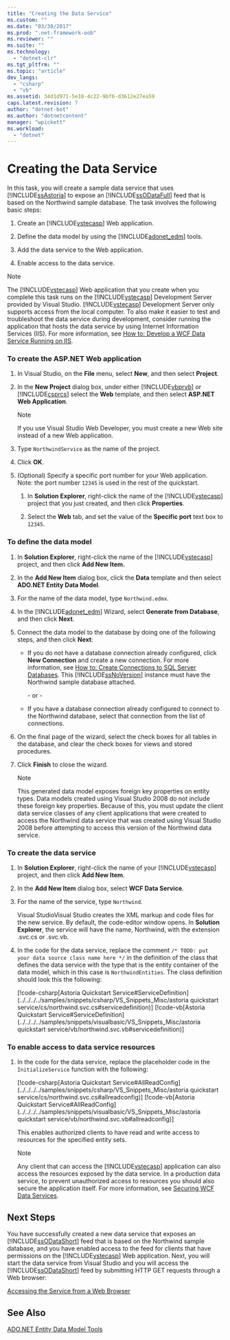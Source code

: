 ```yaml
---
title: "Creating the Data Service"
ms.custom: ""
ms.date: "03/30/2017"
ms.prod: ".net-framework-oob"
ms.reviewer: ""
ms.suite: ""
ms.technology: 
  - "dotnet-clr"
ms.tgt_pltfrm: ""
ms.topic: "article"
dev_langs: 
  - "csharp"
  - "vb"
ms.assetid: 34d1d971-5e18-4c22-9bf6-d3612e27ea59
caps.latest.revision: 7
author: "dotnet-bot"
ms.author: "dotnetcontent"
manager: "wpickett"
ms.workload: 
  - "dotnet"
---
```

# Creating the Data Service
In this task, you will create a sample data service that uses [!INCLUDE[ssAstoria](../../../../includes/ssastoria-md.md)] to expose an [!INCLUDE[ssODataFull](../../../../includes/ssodatafull-md.md)] feed that is based on the Northwind sample database. The task involves the following basic steps:  
  
1.  Create an [!INCLUDE[vstecasp](../../../../includes/vstecasp-md.md)] Web application.  
  
2.  Define the data model by using the [!INCLUDE[adonet_edm](../../../../includes/adonet-edm-md.md)] tools.  
  
3.  Add the data service to the Web application.  
  
4.  Enable access to the data service.  
  
> [!NOTE]
>  The [!INCLUDE[vstecasp](../../../../includes/vstecasp-md.md)] Web application that you create when you complete this task runs on the [!INCLUDE[vstecasp](../../../../includes/vstecasp-md.md)] Development Server provided by Visual Studio. [!INCLUDE[vstecasp](../../../../includes/vstecasp-md.md)] Development Server only supports access from the local computer. To also make it easier to test and troubleshoot the data service during development, consider running the application that hosts the data service by using Internet Information Services (IIS). For more information, see [How to: Develop a WCF Data Service Running on IIS](../../../../docs/framework/data/wcf/how-to-develop-a-wcf-data-service-running-on-iis.md).  
  
### To create the ASP.NET Web application  
  
1.  In Visual Studio, on the **File** menu, select **New**, and then select **Project**.  
  
2.  In the **New Project** dialog box, under either [!INCLUDE[vbprvb](../../../../includes/vbprvb-md.md)] or [!INCLUDE[csprcs](../../../../includes/csprcs-md.md)] select the **Web** template, and then select **ASP.NET Web Application**.  
  
    > [!NOTE]
    >  If you use Visual Studio Web Developer, you must create a new Web site instead of a new Web application.  
  
3.  Type `NorthwindService` as the name of the project.  
  
4.  Click **OK**.  
  
5.  (Optional) Specify a specific port number for your Web application. Note: the port number `12345` is used in the rest of the quickstart.  
  
    1.  In **Solution Explorer**, right-click the name of the [!INCLUDE[vstecasp](../../../../includes/vstecasp-md.md)] project that you just created, and then click **Properties**.  
  
    2.  Select the **Web** tab, and set the value of the **Specific port** text box to `12345`.  
  
### To define the data model  
  
1.  In **Solution Explorer**, right-click the name of the [!INCLUDE[vstecasp](../../../../includes/vstecasp-md.md)] project, and then click **Add New Item.**  
  
2.  In the **Add New Item** dialog box, click the **Data** template and then select **ADO.NET Entity Data Model**.  
  
3.  For the name of the data model, type `Northwind.edmx`.  
  
4.  In the [!INCLUDE[adonet_edm](../../../../includes/adonet-edm-md.md)] Wizard, select **Generate from Database**, and then click **Next**.  
  
5.  Connect the data model to the database by doing one of the following steps, and then click **Next**:  
  
    -   If you do not have a database connection already configured, click **New Connection** and create a new connection. For more information, see [How to: Create Connections to SQL Server Databases](http://go.microsoft.com/fwlink/?LinkId=123631). This [!INCLUDE[ssNoVersion](../../../../includes/ssnoversion-md.md)] instance must have the Northwind sample database attached.  
  
         \- or -  
  
    -   If you have a database connection already configured to connect to the Northwind database, select that connection from the list of connections.  
  
6.  On the final page of the wizard, select the check boxes for all tables in the database, and clear the check boxes for views and stored procedures.  
  
7.  Click **Finish** to close the wizard.  
  
    > [!NOTE]
    >  This generated data model exposes foreign key properties on entity types. Data models created using Visual Studio 2008 do not include these foreign key properties. Because of this, you must update the client data service classes of any client applications that were created to access the Northwind data service that was created using Visual Studio 2008 before attempting to access this version of the Northwind data service.  
  
### To create the data service  
  
1.  In **Solution Explorer**, right-click the name of your [!INCLUDE[vstecasp](../../../../includes/vstecasp-md.md)] project, and then click **Add New Item**.  
  
2.  In the **Add New Item** dialog box, select **WCF Data Service**.  
  
3.  For the name of the service, type `Northwind`.  
  
     Visual StudioVisual Studio creates the XML markup and code files for the new service. By default, the code-editor window opens. In **Solution Explorer**, the service will have the name, Northwind, with the extension .svc.cs or .svc.vb.  
  
4.  In the code for the data service, replace the comment `/* TODO: put your data source class name here */` in the definition of the class that defines the data service with the type that is the entity container of the data model, which in this case is `NorthwindEntities`. The class definition should look this the following:  
  
     [!code-csharp[Astoria Quickstart Service#ServiceDefinition](../../../../samples/snippets/csharp/VS_Snippets_Misc/astoria quickstart service/cs/northwind.svc.cs#servicedefinition)]
     [!code-vb[Astoria Quickstart Service#ServiceDefinition](../../../../samples/snippets/visualbasic/VS_Snippets_Misc/astoria quickstart service/vb/northwind.svc.vb#servicedefinition)]  
  
### To enable access to data service resources  
  
1.  In the code for the data service, replace the placeholder code in the `InitializeService` function with the following:  
  
     [!code-csharp[Astoria Quickstart Service#AllReadConfig](../../../../samples/snippets/csharp/VS_Snippets_Misc/astoria quickstart service/cs/northwind.svc.cs#allreadconfig)]
     [!code-vb[Astoria Quickstart Service#AllReadConfig](../../../../samples/snippets/visualbasic/VS_Snippets_Misc/astoria quickstart service/vb/northwind.svc.vb#allreadconfig)]  
  
     This enables authorized clients to have read and write access to resources for the specified entity sets.  
  
    > [!NOTE]
    >  Any client that can access the [!INCLUDE[vstecasp](../../../../includes/vstecasp-md.md)] application can also access the resources exposed by the data service. In a production data service, to prevent unauthorized access to resources you should also secure the application itself. For more information, see [Securing WCF Data Services](../../../../docs/framework/data/wcf/securing-wcf-data-services.md).  
  
## Next Steps  
 You have successfully created a new data service that exposes an [!INCLUDE[ssODataShort](../../../../includes/ssodatashort-md.md)] feed that is based on the Northwind sample database, and you have enabled access to the feed for clients that have permissions on the [!INCLUDE[vstecasp](../../../../includes/vstecasp-md.md)] Web application. Next, you will start the data service from Visual Studio and you will access the [!INCLUDE[ssODataShort](../../../../includes/ssodatashort-md.md)] feed by submitting HTTP GET requests through a Web browser:  
  
 [Accessing the Service from a Web Browser](../../../../docs/framework/data/wcf/accessing-the-service-from-a-web-browser-wcf-data-services-quickstart.md)  
  
## See Also  
 [ADO.NET Entity Data Model  Tools](http://msdn.microsoft.com/library/91076853-0881-421b-837a-f582f36be527)
